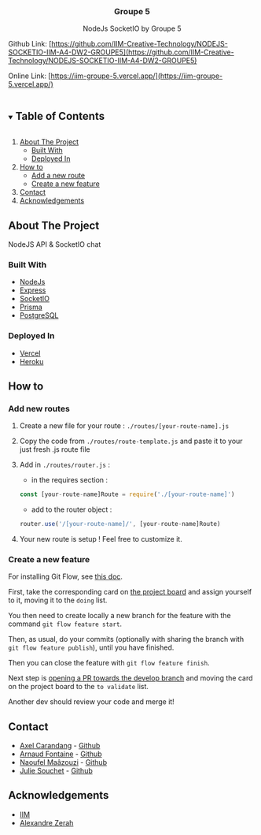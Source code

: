 <br />
<p align="center">
  <h3 align="center">Groupe 5</h3>
  <p align="center">
   NodeJs SocketIO by Groupe 5<br />
  </p>
</p>

Github Link: [https://github.com/IIM-Creative-Technology/NODEJS-SOCKETIO-IIM-A4-DW2-GROUPE5](https://github.com/IIM-Creative-Technology/NODEJS-SOCKETIO-IIM-A4-DW2-GROUPE5)

Online Link: [https://iim-groupe-5.vercel.app/](https://iim-groupe-5.vercel.app/)

<!-- TABLE OF CONTENTS -->
<details open="open">
  <summary><h2 style="display: inline-block">Table of Contents</h2></summary>
  <ol>
    <li>
      <a href="#about-the-project">About The Project</a>
      <ul>
        <li><a href="#built-with">Built With</a></li>
        <li><a href="#deployed-in">Deployed In</a></li>
      </ul>
    </li>
    <li>
      <a href="#how-to">How to</a>
      <ul>
        <li><a href="#add-new-routes">Add a new route</a></li>
        <li><a href="#create-a-new-feature">Create a new feature</a></li>
      </ul>
    </li>
    <li>
      <a href="#contact">Contact</a>
    </li>
    <li>
      <a href="#acknowledgements">Acknowledgements</a>
    </li>
  </ol>
</details>



<!-- ABOUT THE PROJECT -->
## About The Project

NodeJS API & SocketIO chat


### Built With

* [NodeJs](https://nodejs.org/)
* [Express](https://expressjs.com/)
* [SocketIO](https://socket.io/)
* [Prisma](https://www.prisma.io/)
* [PostgreSQL](https://www.postgresql.org/)

### Deployed In
* [Vercel](https://vercel.com/)
* [Heroku](https://heroku.com/)



<!-- ABOUT THE PROJECT -->
## How to

### Add new routes

1. Create a new file for your route : `./routes/[your-route-name].js`

2. Copy the code from `./routes/route-template.js` and paste it to your just fresh .js route file

3. Add in `./routes/router.js` :
    - in the requires section : 
    ```js
    const [your-route-name]Route = require('./[your-route-name]')
    ``` 
    - add to the router object :
    ```js
    router.use('/[your-route-name]/', [your-route-name]Route)
    ```
4. Your new route is setup ! Feel free to customize it.

### Create a new feature
For installing Git Flow, see [this doc](https://danielkummer.github.io/git-flow-cheatsheet/index.html).

First, take the corresponding card on [the project board](https://github.com/IIM-Creative-Technology/NODEJS-SOCKETIO-IIM-A4-DW2-GROUPE5/projects/1) and assign yourself to it, moving it to the `doing` list.

You then need to create locally a new branch for the feature with the command `git flow feature start`.

Then, as usual, do your commits (optionally with sharing the branch with `git flow feature publish`), until you have finished.

Then you can close the feature with `git flow feature finish`.

Next step is [opening a PR towards the develop branch](https://github.com/IIM-Creative-Technology/NODEJS-SOCKETIO-IIM-A4-DW2-GROUPE5/compare/develop...main) and moving the card on the project board to the `to validate` list.

Another dev should review your code and merge it!



<!-- CONTACT -->
## Contact
* [Axel Carandang](https://www.linkedin.com/in/axelcarandang/) - [Github](https://github.com/azor40k)
* [Arnaud Fontaine](https://www.linkedin.com/in/arnaud-fontaine-883433160/) - [Github](https://github.com/a-fontaine)
* [Naoufel Maâzouzi](https://www.linkedin.com/in/naoufel-ma%C3%A2zouzi-b86014187/) - [Github](https://github.com/NaoufelMaazouzi)
* [Julie Souchet](https://www.linkedin.com/in/julie-souchet-33baa81b2/) - [Github](https://github.com/SouchetJulie)

<!-- ACKNOWLEDGEMENTS -->
## Acknowledgements
* [IIM](https://www.iim.fr/)
* [Alexandre Zerah](https://www.linkedin.com/in/alexzerah/)

